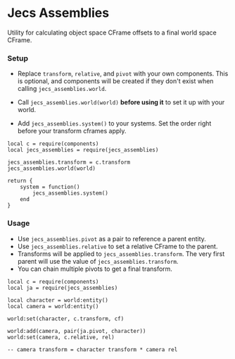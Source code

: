 # Jecs Assemblies

Utility for calculating object space CFrame offsets to a final world space CFrame.

### Setup

-  Replace `transform`, `relative`, and `pivot` with your own components. This is optional, and
   components will be created if they don't exist when calling `jecs_assemblies.world`.

-  Call `jecs_assemblies.world(world)` **before using it** to set it up with your world.

-  Add `jecs_assemblies.system()` to your systems. Set the order right before your transform cframes apply.

```luau
local c = require(components)
local jecs_assemblies = require(jecs_assemblies)

jecs_assemblies.transform = c.transform
jecs_assemblies.world(world)

return {
    system = function()
        jecs_assemblies.system()
    end
}
```

### Usage

-  Use `jecs_assemblies.pivot` as a pair to reference a parent entity.
-  Use `jecs_assemblies.relative` to set a relative CFrame to the parent.
-  Transforms will be applied to `jecs_assemblies.transform`. The very first parent will use the value of `jecs_assemblies.transform`.
-  You can chain multiple pivots to get a final transform.

```luau
local c = require(components)
local ja = require(jecs_assemblies)

local character = world:entity()
local camera = world:entity()

world:set(character, c.transform, cf)

world:add(camera, pair(ja.pivot, character))
world:set(camera, c.relative, rel)

-- camera transform = character transform * camera rel
```
